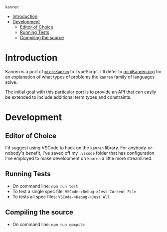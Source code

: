 `kanren`
- [Introduction](#introduction)
- [Development](#development)
  - [Editor of Choice](#editor-of-choice)
  - [Running Tests](#running-tests)
  - [Compiling the source](#compiling-the-source)

# Introduction
Kanren is a port of [`microKanren`](https://github.com/jasonhemann/microKanren) to TypeScript. I'll defer to [miniKanren.org](http://minikanren.org/) for an explanation of what types of problems the `kanren` family of languages solve.

The initial goal with this particular port is to provide an API that can easily be extended to include additional term types and constraints.

# Development
## Editor of Choice
I'd suggest using VSCode to hack on the `kanren` library. For anybody-or-nobody's benefit, I've saved off my `.vscode` folder that has configuration I've employed to make development on `kanren` a little more streamlined.

## Running Tests
* On command line: `npm run test`
* To test a single spec file: `VSCode->Debug->Jest Current File`
* To tests all spec files: `VSCode->Debug->Jest All`

## Compiling the source
* On command line: `npm run compile`
